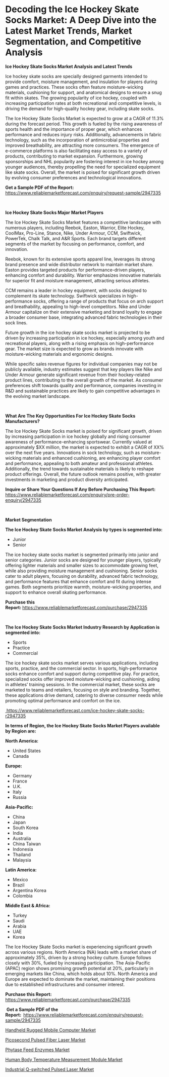 <p><h1>Decoding the Ice Hockey Skate Socks Market: A Deep Dive into the Latest Market Trends, Market Segmentation, and Competitive Analysis</h1></p><p><strong>Ice Hockey Skate Socks Market Analysis and Latest Trends</strong></p>
<p><p>Ice hockey skate socks are specially designed garments intended to provide comfort, moisture management, and insulation for players during games and practices. These socks often feature moisture-wicking materials, cushioning for support, and anatomical designs to ensure a snug fit within skates. The growing popularity of ice hockey, coupled with increasing participation rates at both recreational and competitive levels, is driving the demand for high-quality hockey gear, including skate socks.</p><p>The Ice Hockey Skate Socks Market is expected to grow at a CAGR of 11.3% during the forecast period. This growth is fueled by the rising awareness of sports health and the importance of proper gear, which enhances performance and reduces injury risks. Additionally, advancements in fabric technology, such as the incorporation of antimicrobial properties and improved breathability, are attracting more consumers. The emergence of e-commerce platforms is also facilitating easy access to a variety of products, contributing to market expansion. Furthermore, growing sponsorships and NHL popularity are fostering interest in ice hockey among younger audiences, thereby propelling the need for specialized equipment like skate socks. Overall, the market is poised for significant growth driven by evolving consumer preferences and technological innovations.</p></p>
<p><strong>Get a Sample PDF of the Report:&nbsp;</strong> <a href="https://www.reliablemarketforecast.com/enquiry/request-sample/2947335?utm_campaign=1840&utm_medium=2&utm_source=Github&utm_content=ia&utm_term=12032025&utm_id=ice-hockey-skate-socks">https://www.reliablemarketforecast.com/enquiry/request-sample/2947335</a></p>
<p>&nbsp;</p>
<p><strong>Ice Hockey Skate Socks Major Market Players</strong></p>
<p><p>The Ice Hockey Skate Socks Market features a competitive landscape with numerous players, including Reebok, Easton, Warrior, Elite Hockey, CoolMax, Pro-Line, Stance, Nike, Under Armour, CCM, Swiftwick, PowerTek, Chalk Talk, and A&R Sports. Each brand targets different segments of the market by focusing on performance, comfort, and innovation.</p><p>Reebok, known for its extensive sports apparel line, leverages its strong brand presence and wide distributor network to maintain market share. Easton provides targeted products for performance-driven players, enhancing comfort and durability. Warrior emphasizes innovative materials for superior fit and moisture management, attracting serious athletes.</p><p>CCM remains a leader in hockey equipment, with socks designed to complement its skate technology. Swiftwick specializes in high-performance socks, offering a range of products that focus on arch support and breathability, appealing to high-level competitors. Nike and Under Armour capitalize on their extensive marketing and brand loyalty to engage a broader consumer base, integrating advanced fabric technologies in their sock lines.</p><p>Future growth in the ice hockey skate socks market is projected to be driven by increasing participation in ice hockey, especially among youth and recreational players, along with a rising emphasis on high-performance gear. The market size is expected to grow as brands innovate with moisture-wicking materials and ergonomic designs.</p><p>While specific sales revenue figures for individual companies may not be publicly available, industry estimates suggest that key players like Nike and Under Armour generate significant revenue from their hockey-related product lines, contributing to the overall growth of the market. As consumer preferences shift towards quality and performance, companies investing in R&D and sustainable practices are likely to gain competitive advantages in the evolving market landscape.</p></p>
<p>&nbsp;</p>
<p><strong>What Are The Key Opportunities For Ice Hockey Skate Socks Manufacturers?</strong></p>
<p><p>The Ice Hockey Skate Socks market is poised for significant growth, driven by increasing participation in ice hockey globally and rising consumer awareness of performance-enhancing sportswear. Currently valued at approximately $XX million, the market is expected to exhibit a CAGR of XX% over the next five years. Innovations in sock technology, such as moisture-wicking materials and enhanced cushioning, are enhancing player comfort and performance, appealing to both amateur and professional athletes. Additionally, the trend towards sustainable materials is likely to reshape product offerings. Overall, the future outlook remains positive, with greater investments in marketing and product diversity anticipated.</p></p>
<p><strong>Inquire or Share Your Questions If Any Before Purchasing This Report:</strong> <a href="https://www.reliablemarketforecast.com/enquiry/pre-order-enquiry/2947335?utm_campaign=1840&utm_medium=2&utm_source=Github&utm_content=ia&utm_term=12032025&utm_id=ice-hockey-skate-socks">https://www.reliablemarketforecast.com/enquiry/pre-order-enquiry/2947335</a></p>
<p>&nbsp;</p>
<p><strong>Market Segmentation</strong></p>
<p><strong>The Ice Hockey Skate Socks Market Analysis by types is segmented into:</strong></p>
<p><ul><li>Junior</li><li>Senior</li></ul></p>
<p><p>The ice hockey skate socks market is segmented primarily into junior and senior categories. Junior socks are designed for younger players, typically offering lighter materials and smaller sizes to accommodate growing feet, while also providing moisture management and cushioning. Senior socks cater to adult players, focusing on durability, advanced fabric technology, and performance features that enhance comfort and fit during intense games. Both segments prioritize warmth, moisture-wicking properties, and support to enhance overall skating performance.</p></p>
<p><strong>Purchase this Report:&nbsp;</strong><a href="https://www.reliablemarketforecast.com/purchase/2947335?utm_campaign=1840&utm_medium=2&utm_source=Github&utm_content=ia&utm_term=12032025&utm_id=ice-hockey-skate-socks">https://www.reliablemarketforecast.com/purchase/2947335</a></p>
<p>&nbsp;</p>
<p><strong>The Ice Hockey Skate Socks Market Industry Research by Application is segmented into:</strong></p>
<p><ul><li>Sports</li><li>Practice</li><li>Commercial</li></ul></p>
<p><p>The ice hockey skate socks market serves various applications, including sports, practice, and the commercial sector. In sports, high-performance socks enhance comfort and support during competitive play. For practice, specialized socks offer improved moisture-wicking and cushioning, aiding in athletes’ training sessions. In the commercial market, these socks are marketed to teams and retailers, focusing on style and branding. Together, these applications drive demand, catering to diverse consumer needs while promoting optimal performance and comfort on the ice.</p></p>
<p><a href="https://www.reliablemarketforecast.com/ice-hockey-skate-socks-r2947335?utm_campaign=1840&utm_medium=2&utm_source=Github&utm_content=ia&utm_term=12032025&utm_id=ice-hockey-skate-socks">&nbsp;https://www.reliablemarketforecast.com/ice-hockey-skate-socks-r2947335</a></p>
<p><strong>In terms of Region, the Ice Hockey Skate Socks Market Players available by Region are:</strong></p>
<p>
    <p> <strong> North America: </strong>
        <ul>
            <li>United States</li>
            <li>Canada</li>
        </ul>
        </p> 
    <p> <strong> Europe: </strong>
        <ul>
            <li>Germany</li>
            <li>France</li>
            <li>U.K.</li>
            <li>Italy</li>
            <li>Russia</li>
        </ul>
        </p> 
    <p> <strong> Asia-Pacific: </strong>
        <ul>
            <li>China</li>
            <li>Japan</li>
            <li>South Korea</li>
            <li>India</li>
            <li>Australia</li>
            <li>China Taiwan</li>
            <li>Indonesia</li>
            <li>Thailand</li>
            <li>Malaysia</li>
        </ul>
        </p> 
    <p> <strong> Latin America: </strong>
        <ul>
            <li>Mexico</li>
            <li>Brazil</li>
            <li>Argentina Korea</li>
            <li>Colombia</li>
        </ul>
        </p> 
    <p> <strong> Middle East & Africa: </strong>
        <ul>
            <li>Turkey</li>
            <li>Saudi</li>
            <li>Arabia</li>
            <li>UAE</li>
            <li>Korea</li>
        </ul>
    </p>
    </p>
<p><p>The Ice Hockey Skate Socks market is experiencing significant growth across various regions. North America (NA) leads with a market share of approximately 35%, driven by a strong hockey culture. Europe follows closely with 30%, fueled by increasing participation. The Asia-Pacific (APAC) region shows promising growth potential at 20%, particularly in emerging markets like China, which holds about 10%. North America and Europe are expected to dominate the market, maintaining their positions due to established infrastructures and consumer interest.</p></p>
<p><strong>Purchase this Report: </strong><a href="https://www.reliablemarketforecast.com/purchase/2947335?utm_campaign=1840&utm_medium=2&utm_source=Github&utm_content=ia&utm_term=12032025&utm_id=ice-hockey-skate-socks">https://www.reliablemarketforecast.com/purchase/2947335</a></p>
<p>&nbsp;<strong>Get a Sample PDF of the Report:&nbsp;&nbsp;</strong><a href="https://www.reliablemarketforecast.com/enquiry/request-sample/2947335?utm_campaign=1840&utm_medium=2&utm_source=Github&utm_content=ia&utm_term=12032025&utm_id=ice-hockey-skate-socks">https://www.reliablemarketforecast.com/enquiry/request-sample/2947335</a></p>
<p><strong></strong></p>
<p><p><a href="https://github.com/vitrilaoire/Market-Research-Report-List-1/blob/main/handheld-rugged-mobile-computer-market.md?utm_campaign=1840&utm_medium=2&utm_source=Github&utm_content=ia&utm_term=12032025&utm_id=ice-hockey-skate-socks">Handheld Rugged Mobile Computer Market</a></p><p><a href="https://github.com/nabadeneme/Market-Research-Report-List-1/blob/main/picosecond-pulsed-fiber-laser-market.md?utm_campaign=1840&utm_medium=2&utm_source=Github&utm_content=ia&utm_term=12032025&utm_id=ice-hockey-skate-socks">Picosecond Pulsed Fiber Laser Market</a></p><p><a href="https://github.com/ovtkosle/Market-Research-Report-List-1/blob/main/phytase-feed-enzymes-market.md?utm_campaign=1840&utm_medium=2&utm_source=Github&utm_content=ia&utm_term=12032025&utm_id=ice-hockey-skate-socks">Phytase Feed Enzymes Market</a></p><p><a href="https://github.com/scaseiargas/Market-Research-Report-List-1/blob/main/human-body-temperature-measurement-module-market.md?utm_campaign=1840&utm_medium=2&utm_source=Github&utm_content=ia&utm_term=12032025&utm_id=ice-hockey-skate-socks">Human Body Temperature Measurement Module Market</a></p><p><a href="https://github.com/ngozudapshi/Market-Research-Report-List-1/blob/main/industrial-q-switched-pulsed-laser-market.md?utm_campaign=1840&utm_medium=2&utm_source=Github&utm_content=ia&utm_term=12032025&utm_id=ice-hockey-skate-socks">Industrial Q-switched Pulsed Laser Market</a></p></p>
